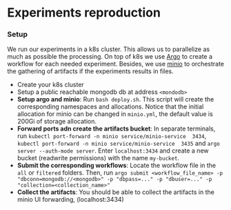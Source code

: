 # Experiments reproduction

### Setup

We run our experiments in a k8s cluster. This allows us to parallelize as much as possible the processing. On top of k8s we use [Argo](https://argoproj.github.io/argo-workflows/) to create a workflow for each needed experiment. Besides, we use [minio](#) to orchestrate the gathering of artifacts if the experiments results in files.

- Create your k8s cluster
- Setup a public reachable mongodb db at address `<mondodb>`
- **Setup argo and minio**: Run `bash deploy.sh`. This script will create the corresponding namespaces and allocations. Notice that the initial allocation for minio can be changed in `minio.yml`, the default value is 200Gi of storage allocation.
- **Forward ports adn create the artifacts bucket**: In separate terminals, run `kubectl port-forward -n minio service/minio-service  3434`, `kubectl port-forward -n minio service/minio-service  3435` and `argo server --auth-mode server`. Enter `localhost:3434` and create a new bucket (readwrite permissions) with the name `my-bucket`. 
- **Submit the corresponding workflows**: Locate the workflow file in the `all` or `filtered` folders. Then, run `argo submit <workflow_file_name> -p "dbconn=mongodb://<mongodb>" -p "dbpass=..." -p "dbuser=..." -p "collection=<collection_name>"`
- **Collect the artifacts**: You should be able to collect the artifacts in the minio UI forwarding, (localhost:3434)
